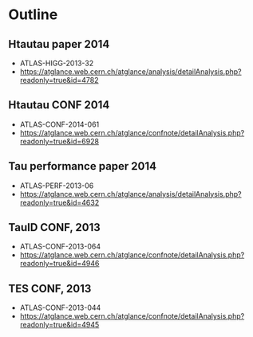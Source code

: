 # Outline

## Htautau paper 2014
+ ATLAS-HIGG-2013-32
+ https://atglance.web.cern.ch/atglance/analysis/detailAnalysis.php?readonly=true&id=4782

## Htautau CONF 2014
+ ATLAS-CONF-2014-061
+ https://atglance.web.cern.ch/atglance/confnote/detailAnalysis.php?readonly=true&id=6928

## Tau performance paper 2014
+ ATLAS-PERF-2013-06
+ https://atglance.web.cern.ch/atglance/analysis/detailAnalysis.php?readonly=true&id=4632

## TauID CONF, 2013
+ ATLAS-CONF-2013-064
+ https://atglance.web.cern.ch/atglance/confnote/detailAnalysis.php?readonly=true&id=4946

## TES CONF, 2013
+ ATLAS-CONF-2013-044
+ https://atglance.web.cern.ch/atglance/confnote/detailAnalysis.php?readonly=true&id=4945

